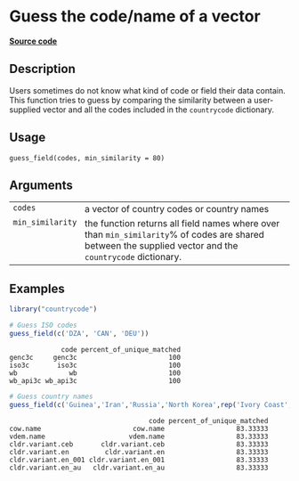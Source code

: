 

# Guess the code/name of a vector

[**Source code**](https://github.com/vincentarelbundock/countrycode/tree/main/R/guess_field.R#L20)

## Description

Users sometimes do not know what kind of code or field their data
contain. This function tries to guess by comparing the similarity
between a user-supplied vector and all the codes included in the
<code>countrycode</code> dictionary.

## Usage

<pre><code class='language-R'>guess_field(codes, min_similarity = 80)
</code></pre>

## Arguments

<table>
<tr>
<td style="white-space: nowrap; font-family: monospace; vertical-align: top">
<code id="codes">codes</code>
</td>
<td>
a vector of country codes or country names
</td>
</tr>
<tr>
<td style="white-space: nowrap; font-family: monospace; vertical-align: top">
<code id="min_similarity">min_similarity</code>
</td>
<td>
the function returns all field names where over than
<code>min_similarity</code>% of codes are shared between the supplied
vector and the <code>countrycode</code> dictionary.
</td>
</tr>
</table>

## Examples

``` r
library("countrycode")

# Guess ISO codes
guess_field(c('DZA', 'CAN', 'DEU'))
```

                 code percent_of_unique_matched
    genc3c     genc3c                       100
    iso3c       iso3c                       100
    wb             wb                       100
    wb_api3c wb_api3c                       100

``` r
# Guess country names
guess_field(c('Guinea','Iran','Russia','North Korea',rep('Ivory Coast',50),'Scotland'))
```

                                       code percent_of_unique_matched
    cow.name                       cow.name                  83.33333
    vdem.name                     vdem.name                  83.33333
    cldr.variant.ceb       cldr.variant.ceb                  83.33333
    cldr.variant.en         cldr.variant.en                  83.33333
    cldr.variant.en_001 cldr.variant.en_001                  83.33333
    cldr.variant.en_au   cldr.variant.en_au                  83.33333
